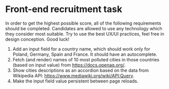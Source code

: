 # Front-end recruitment task

In order to get the highest possible score, all of the following requirements should be completed. Candidates are allowed to use any technology which they consider most suitable. Try to use the best UX/UI practices, feel free in design conception. Good luck!

  1. Add an input field for a country name, which should work only for Poland, Germany, Spain and France. It should have an autocomplete.
  2. Fetch (and render) names of 10 most polluted cities in those countries (based on input value) from https://docs.openaq.org/.
  3. Show cities descriptions as an accordion based on the data from Wikipedia API: https://www.mediawiki.org/wiki/API:Query.
  4. Make the input field value persistent between page reloads.
